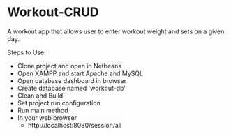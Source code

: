 # Workout-CRUD
A workout app that allows user to enter workout weight and sets on a given day.

Steps to Use:
- Clone project and open in Netbeans
- Open XAMPP and start Apache and MySQL
- Open database dashboard in browser
- Create database named 'workout-db'
- Clean and Build
- Set project run configuration
- Run main method
- In your web browser
  - http://localhost:8080/session/all
